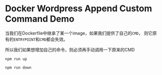 Docker Wordpress Append Custom Command Demo
===========================================

当我们在Dockerfile中继承了某一个image，如果我们提供了自己的`CMD`，
则它原有的`ENTRYPOINT`和`CMD`都会失效。

所以我们如果想增加自己的命令，则必须再手动调用一下原来的CMD

```
npm run up
```

```
npm run down
```
